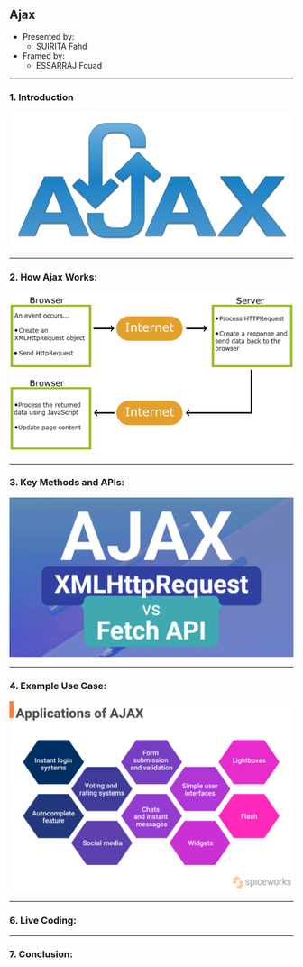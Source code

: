 ## **Ajax**

- Presented by:
  - SUIRITA Fahd
- Framed by:
  - ESSARRAJ Fouad

---

### **1. Introduction**

<img src="./assets/Introduction.png" alt="Introduction" style="width: 600px; height: auto;" />

---

### **2. How Ajax Works:**

<img src="./assets/How_ajax_works.png" alt="How Ajax Works" style="width: 600px; height: auto;" />

---

### **3. Key Methods and APIs:**

<img src="./assets/Key_methods_and_apis.png" alt="Key Methods and APIs" style="width: 600px; height: auto;" />

---

### **4. Example Use Case:**

<img src="./assets/Example_use_case.png" alt="Example Use Case" style="width: 600px; height: auto;" />

---

### **6. Live Coding:**

---

### **7. Conclusion:**
